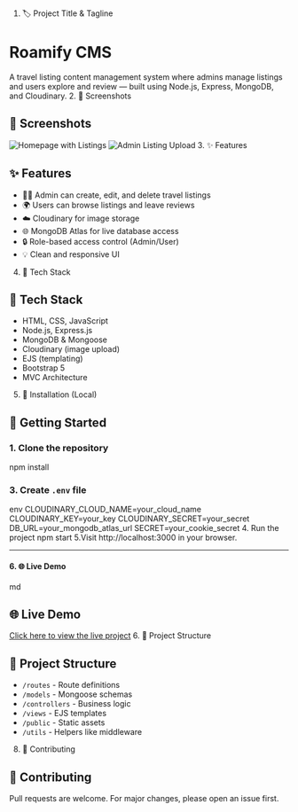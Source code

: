 1. 🏷️ Project Title & Tagline
# Roamify CMS
A travel listing content management system where admins manage listings and users explore and review — built using Node.js, Express, MongoDB, and Cloudinary.
2. 📸 Screenshots
## 📸 Screenshots
![Homepage with Listings](./screenshots/home.png)
![Admin Listing Upload](./screenshots/admin-upload.png)
3. ✨ Features
## ✨ Features
- 🧑‍💼 Admin can create, edit, and delete travel listings
- 🌍 Users can browse listings and leave reviews
- ☁️ Cloudinary for image storage
- 🌐 MongoDB Atlas for live database access
- 🔒 Role-based access control (Admin/User)
- 💡 Clean and responsive UI
4. 🔧 Tech Stack
  ## 🔧 Tech Stack
- HTML, CSS, JavaScript
- Node.js, Express.js
- MongoDB & Mongoose
- Cloudinary (image upload)
- EJS (templating)
- Bootstrap 5
- MVC Architecture
5. 🚀 Installation (Local)
  ## 🚀 Getting Started

### 1. Clone the repository
npm install

### 3. Create `.env` file
env
CLOUDINARY_CLOUD_NAME=your_cloud_name
CLOUDINARY_KEY=your_key
CLOUDINARY_SECRET=your_secret
DB_URL=your_mongodb_atlas_url
SECRET=your_cookie_secret
4. Run the project
npm start
5.Visit http://localhost:3000 in your browser.

---

#### 6. 🌐 **Live Demo**
md
## 🌐 Live Demo
[Click here to view the live project](https://your-deployment-link.com)
6. 📁 Project Structure
## 📁 Project Structure
- `/routes` - Route definitions
- `/models` - Mongoose schemas
- `/controllers` - Business logic
- `/views` - EJS templates
- `/public` - Static assets
- `/utils` - Helpers like middleware
8. 🙌 Contributing
  ## 🙌 Contributing
Pull requests are welcome. For major changes, please open an issue first.

